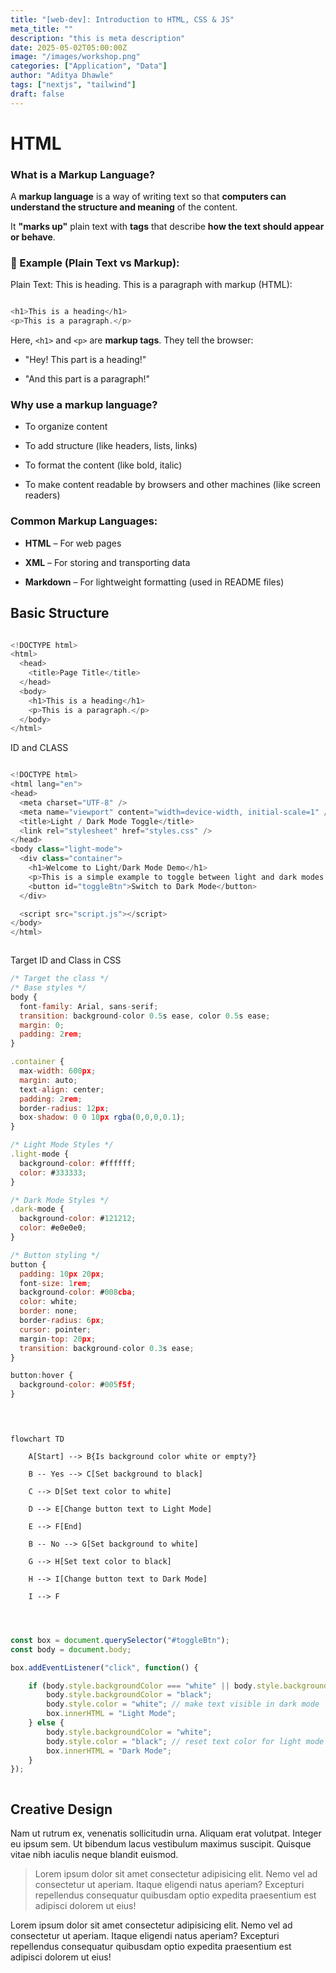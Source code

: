 ```yaml
---
title: "[web-dev]: Introduction to HTML, CSS & JS"
meta_title: ""
description: "this is meta description"
date: 2025-05-02T05:00:00Z
image: "/images/workshop.png"
categories: ["Application", "Data"]
author: "Aditya Dhawle"
tags: ["nextjs", "tailwind"]
draft: false
---
```


# HTML

### What is a Markup Language?

A **markup language** is a way of writing text so that **computers can understand the structure and meaning** of the content.

It **"marks up"** plain text with **tags** that describe **how the text should appear or behave**.

### 📌 Example (Plain Text vs Markup):

Plain Text:
This is heading.
This is a paragraph
with markup (HTML):
```javascript

<h1>This is a heading</h1>
<p>This is a paragraph.</p>

```

Here, `<h1>` and `<p>` are **markup tags**. They tell the browser:

- "Hey! This part is a heading!"
    
- "And this part is a paragraph!"

### Why use a markup language?

- To organize content
    
- To add structure (like headers, lists, links)
    
- To format the content (like bold, italic)
    
- To make content readable by browsers and other machines (like screen readers)

### Common Markup Languages:

- **HTML** – For web pages
    
- **XML** – For storing and transporting data
    
- **Markdown** – For lightweight formatting (used in README files)


## Basic Structure

```javascript

<!DOCTYPE html>
<html>
  <head>
    <title>Page Title</title>
  </head>
  <body>
    <h1>This is a heading</h1>
    <p>This is a paragraph.</p>
  </body>
</html>


```

ID and CLASS

```javascript

<!DOCTYPE html>
<html lang="en">
<head>
  <meta charset="UTF-8" />
  <meta name="viewport" content="width=device-width, initial-scale=1" />
  <title>Light / Dark Mode Toggle</title>
  <link rel="stylesheet" href="styles.css" />
</head>
<body class="light-mode">
  <div class="container">
    <h1>Welcome to Light/Dark Mode Demo</h1>
    <p>This is a simple example to toggle between light and dark modes.</p>
    <button id="toggleBtn">Switch to Dark Mode</button>
  </div>

  <script src="script.js"></script>
</body>
</html>



```

Target ID and Class in CSS
```javascript
/* Target the class */
/* Base styles */
body {
  font-family: Arial, sans-serif;
  transition: background-color 0.5s ease, color 0.5s ease;
  margin: 0;
  padding: 2rem;
}

.container {
  max-width: 600px;
  margin: auto;
  text-align: center;
  padding: 2rem;
  border-radius: 12px;
  box-shadow: 0 0 10px rgba(0,0,0,0.1);
}

/* Light Mode Styles */
.light-mode {
  background-color: #ffffff;
  color: #333333;
}

/* Dark Mode Styles */
.dark-mode {
  background-color: #121212;
  color: #e0e0e0;
}

/* Button styling */
button {
  padding: 10px 20px;
  font-size: 1rem;
  background-color: #008cba;
  color: white;
  border: none;
  border-radius: 6px;
  cursor: pointer;
  margin-top: 20px;
  transition: background-color 0.3s ease;
}

button:hover {
  background-color: #005f5f;
}

  
```



```mermaid

flowchart TD

    A[Start] --> B{Is background color white or empty?}
    
    B -- Yes --> C[Set background to black]
    
    C --> D[Set text color to white]
    
    D --> E[Change button text to Light Mode]
    
    E --> F[End]

    B -- No --> G[Set background to white]
    
    G --> H[Set text color to black]
    
    H --> I[Change button text to Dark Mode]
    
    I --> F


```


```javascript


const box = document.querySelector("#toggleBtn");
const body = document.body;

box.addEventListener("click", function() {

    if (body.style.backgroundColor === "white" || body.style.backgroundColor === "") {
        body.style.backgroundColor = "black";
        body.style.color = "white"; // make text visible in dark mode
        box.innerHTML = "Light Mode";
    } else {
        body.style.backgroundColor = "white";
        body.style.color = "black"; // reset text color for light mode
        box.innerHTML = "Dark Mode";
    }
});



```

## Creative Design

Nam ut rutrum ex, venenatis sollicitudin urna. Aliquam erat volutpat. Integer eu ipsum sem. Ut bibendum lacus vestibulum maximus suscipit. Quisque vitae nibh iaculis neque blandit euismod.

> Lorem ipsum dolor sit amet consectetur adipisicing elit. Nemo vel ad consectetur ut aperiam. Itaque eligendi natus aperiam? Excepturi repellendus consequatur quibusdam optio expedita praesentium est adipisci dolorem ut eius!

Lorem ipsum dolor sit amet consectetur adipisicing elit. Nemo vel ad consectetur ut aperiam. Itaque eligendi natus aperiam? Excepturi repellendus consequatur quibusdam optio expedita praesentium est adipisci dolorem ut eius!